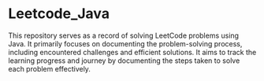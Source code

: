# Leetcode_Java

This repository serves as a record of solving LeetCode problems using Java. It primarily focuses on documenting the problem-solving process, including encountered challenges and efficient solutions. It aims to track the learning progress and journey by documenting the steps taken to solve each problem effectively.
